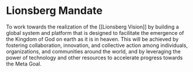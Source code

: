 # Lionsberg Mandate

To work towards the realization of the [[Lionsberg Vision]] by building a global system and platform that is designed to facilitate the emergence of the Kingdom of God on earth as it is in heaven. This will be achieved by fostering collaboration, innovation, and collective action among individuals, organizations, and communities around the world, and by leveraging the power of technology and other resources to accelerate progress towards the Meta Goal.
